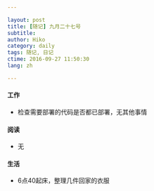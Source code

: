 ```yaml
---

layout: post  
title: [随记] 九月二十七号  
subtitle:   
author: Hiko  
category: daily
tags: 随记, 日记  
ctime: 2016-09-27 11:50:30  
lang: zh  

---
```


#### 工作

- 检查需要部署的代码是否都已部署，无其他事情

#### 阅读

- 无

#### 生活

- 6点40起床，整理几件回家的衣服